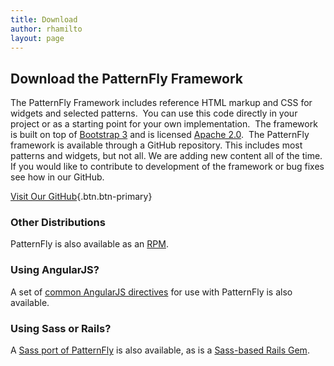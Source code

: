 ```yaml
---
title: Download
author: rhamilto
layout: page
---
```

## Download the PatternFly Framework

The PatternFly Framework includes reference HTML markup and CSS for widgets and selected patterns.  You can use this code directly in your project or as a starting point for your own implementation.  The framework is built on top of [Bootstrap 3][1] and is licensed [Apache 2.0][2].  The PatternFly framework is available through a GitHub repository. This includes most patterns and widgets, but not all. We are adding new content all of the time. If you would like to contribute to development of the framework or bug fixes see how in our GitHub.

[Visit Our GitHub][3]{.btn.btn-primary}

### Other Distributions

PatternFly is also available as an [RPM][4].

### Using AngularJS?

A set of [common AngularJS directives][5] for use with PatternFly is also available</a>.

### Using Sass or Rails?

A [Sass port of PatternFly][6] is also available, as is a [Sass-based Rails Gem][7].

 [1]: http://getbootstrap.com/
 [2]: http://www.apache.org/licenses/LICENSE-2.0.html
 [3]: https://github.com/patternfly/patternfly
 [4]: https://copr.fedoraproject.org/coprs/patternfly/
 [5]: https://github.com/patternfly/angular-patternfly
 [6]: https://github.com/patternfly/patternfly-sass
 [7]: https://rubygems.org/gems/patternfly-sass
